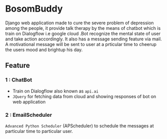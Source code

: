 # BosomBuddy
Django web application made to cure the severe problem of depression among the people, it provide talk therapy by the means of chatbot which is train on Dialogflow i.e google cloud .Bot recognize the mental state of user and take action accordingly. It also has a message sending feature via mail. A motivational message will be sent to user at a prticular time to cheerup the users mood and brightup his day. 
## Feature 
### 1 : ChatBot 
* Train on Dialogflow also known as ``` api.ai ```
* ``` JQuery ``` for fetching data from cloud and showing responses of bot on web application
### 2 : EmailScheduler
```Advanced Python Scheduler``` (APScheduler) to schedule the messages at particular time to particular user.
